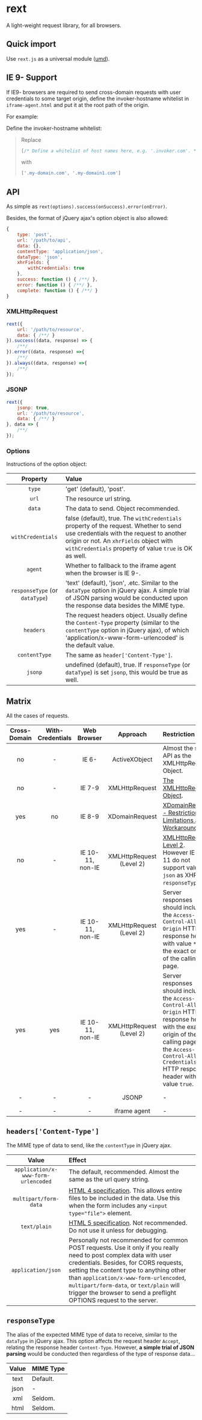 # rext
A light-weight request library, for all browsers.

## Quick import

Use `rext.js` as a universal module ([umd](https://github.com/umdjs/umd)).

## IE 9- Support

If IE9- browsers are required to send cross-domain requests with user credentials to some target origin, define the invoker-hostname whitelist in `iframe-agent.html` and put it at the root path of the origin.

For example:

Define the invoker-hostname whitelist:

> Replace
> ```js
> [/* Define a whitelist of host names here, e.g. '.invoker.com'. */]
> ```
> with
> ```js
> ['.my-domain.com', '.my-domain1.com']
> ```

## API

As simple as `rext(options).success(onSuccess).error(onError)`.

Besides, the format of jQuery ajax's option object is also allowed:

```js
{
    type: 'post',
    url: '/path/to/api',
    data: {},
    contentType: 'application/json',
    dataType: 'json',
    xhrFields: {
        withCredentials: true
    },
    success: function () { /**/ },
    error: function () { /**/ },
    complete: function () { /**/ }
}
```

### XMLHttpRequest

```js
rext({
    url: '/path/to/resource',
    data: { /**/ }
}).success((data, response) => {
    /**/
}).error((data, response) =>{
    /**/
}).always((data, response) =>{
    /**/
});
```

### JSONP

```js
rext({
    jsonp: true,
    url: '/path/to/resource',
    data: { /**/ }
}, data => {
    /**/
});
```

### Options

Instructions of the option object:

| Property | Value |
| :---: | :--- |
| `type` | 'get' (default), 'post'. |
| `url` | The resource url string. |
| `data` | The data to send. Object recommended. |
| `withCredentials` | false (default), true. The `withCredentials` property of the request. Whether to send use credentials with the request to another origin or not. An `xhrFields` object with `withCredentials` property of value `true` is OK as well. |
| `agent` | Whether to fallback to the iframe agent when the browser is IE 9-. |
| `responseType` (or `dataType`) | 'text' (default), 'json', .etc. Similar to the `dataType` option in jQuery ajax. A simple trial of JSON parsing would be conducted upon the response data besides the MIME type. |
| `headers` | The request headers object. Usually define the `Content-Type` property (similar to the `contentType` option in jQuery ajax), of which 'application/x-www-form-urlencoded' is the default value. |
| `contentType` | The same as `header['Content-Type']`. |
| `jsonp` | undefined (default), true. If `responseType` (or `dataType`) is set `jsonp`, this would be true as well. |

## Matrix
All the cases of requests.

| Cross-Domain | With-Credentials | Web Browser | Approach | Restriction | Security |
| :---: | :---: | :---: | :---: | :--- | :--- |
| no | - | IE 6- | ActiveXObject | Almost the same API as the XMLHttpRequest Object. | - |
| no | - | IE 7-9 | XMLHttpRequest | [The XMLHttpRequest Object](https://www.w3.org/TR/2006/WD-XMLHttpRequest-20060405/). | - |
| yes | no | IE 8-9 | XDomainRequest | [XDomainRequest - Restrictions, Limitations and Workarounds](https://blogs.msdn.microsoft.com/ieinternals/2010/05/13/xdomainrequest-restrictions-limitations-and-workarounds/) | - |
| no | - | IE 10-11, non-IE | XMLHttpRequest (Level 2) | [XMLHttpRequest Level 2](https://xhr.spec.whatwg.org/). However IE 10-11 do not support value `json` as XHR's `responseType`. | - |
| yes | - | IE 10-11, non-IE | XMLHttpRequest (Level 2) | Server responses should include the `Access-Control-Allow-Origin` HTTP response header with value `*`, or the exact origin of the calling page. | - |
| yes | yes | IE 10-11, non-IE | XMLHttpRequest (Level 2) | Server responses should include the `Access-Control-Allow-Origin` HTTP response header with the exact origin of the calling page, and the `Access-Control-Allow-Credentials` HTTP response header with value `true`. | - |
| - | - | - | JSONP | - | [Security concerns](https://en.wikipedia.org/wiki/JSONP#Security_concerns) |
| - | - | - | iframe agent | - | - |

## `headers['Content-Type']`

The MIME type of data to send, like the `contentType` in jQuery ajax.

| Value | Effect |
| :---: | :--- |
| `application/x-www-form-urlencoded` | The default, recommended. Almost the same as the url query string. |
| `multipart/form-data` | [HTML 4 specification](https://www.w3.org/TR/html401/interact/forms.html#h-17.13.4). This allows entire files to be included in the data. Use this when the form includes any `<input type="file">` element. |
| `text/plain` | [HTML 5 specification](https://www.w3.org/TR/html5/forms.html#text/plain-encoding-algorithm). Not recommended. Do not use it unless for debugging. |
| `application/json` | Personally not recommended for common POST requests. Use it only if you really need to post complex data with user credentials. Besides, for CORS requests, setting the content type to anything other than `application/x-www-form-urlencoded`, `multipart/form-data`, or `text/plain` will trigger the browser to send a preflight OPTIONS request to the server. |

## `responseType`

The alias of the expected MIME type of data to receive, similar to the `dataType` in jQuery ajax. This option affects the request header `Accept`, relating the response header `Content-Type`. However, **a simple trial of JSON parsing** would be conducted then regardless of the type of response data...

| Value | MIME Type |
| :---: | :--- |
| text | Default. |
| json | - |
| xml | Seldom. |
| html | Seldom. |
